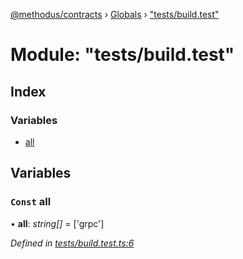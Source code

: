 [@methodus/contracts](../README.md) › [Globals](../globals.md) › ["tests/build.test"](_tests_build_test_.md)

# Module: "tests/build.test"

## Index

### Variables

* [all](_tests_build_test_.md#const-all)

## Variables

### `Const` all

• **all**: *string[]* = ['grpc']

*Defined in [tests/build.test.ts:6](https://github.com/nodulusteam/methodus.dev/blob/4276858/modules/tools/methodus-contracts/src/tests/build.test.ts#L6)*
